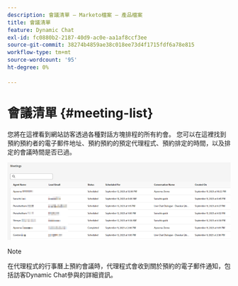```yaml
---
description: 會議清單 — Marketo檔案 — 產品檔案
title: 會議清單
feature: Dynamic Chat
exl-id: fc0880b2-2187-40d9-ac0e-aa1af8ccf3ee
source-git-commit: 38274b4859ae38c018ee73d4f1715fdf6a78e815
workflow-type: tm+mt
source-wordcount: '95'
ht-degree: 0%

---
```


# 會議清單 {#meeting-list}

您將在這裡看到網站訪客透過各種對話方塊排程的所有約會。 您可以在這裡找到預約預約者的電子郵件地址、預約預約的預定代理程式、預約排定的時間，以及排定的會議時間是否已過。

![](assets/meeting-list-1.png)

>[!NOTE]
>
>在代理程式的行事曆上預約會議時，代理程式會收到關於預約的電子郵件通知，包括訪客Dynamic Chat參與的詳細資訊。
